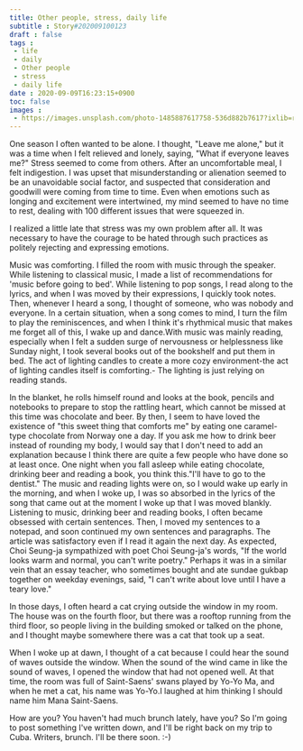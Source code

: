 ```yaml
---
title: Other people, stress, daily life
subtitle : Story#202009100123
draft : false
tags :
 - life
 - daily
 - Other people
 - stress
 - daily life
date : 2020-09-09T16:23:15+0900
toc: false
images : 
 - https://images.unsplash.com/photo-1485887617758-536d882b7617?ixlib=rb-1.2.1&q=80&fm=jpg&crop=entropy&cs=tinysrgb&w=1080&fit=max&ixid=eyJhcHBfaWQiOjE1NTU0OX0
---
```


One season I often wanted to be alone. I thought, "Leave me alone," but it was a time when I felt relieved and lonely, saying, "What if everyone leaves me?" Stress seemed to come from others. After an uncomfortable meal, I felt indigestion. I was upset that misunderstanding or alienation seemed to be an unavoidable social factor, and suspected that consideration and goodwill were coming from time to time. Even when emotions such as longing and excitement were intertwined, my mind seemed to have no time to rest, dealing with 100 different issues that were squeezed in.  

I realized a little late that stress was my own problem after all. It was necessary to have the courage to be hated through such practices as politely rejecting and expressing emotions.  

Music was comforting. I filled the room with music through the speaker. While listening to classical music, I made a list of recommendations for 'music before going to bed'. While listening to pop songs, I read along to the lyrics, and when I was moved by their expressions, I quickly took notes. Then, whenever I heard a song, I thought of someone, who was nobody and everyone. In a certain situation, when a song comes to mind, I turn the film to play the reminiscences, and when I think it's rhythmical music that makes me forget all of this, I wake up and dance.With music was mainly reading, especially when I felt a sudden surge of nervousness or helplessness like Sunday night, I took several books out of the bookshelf and put them in bed. The act of lighting candles to create a more cozy environment-the act of lighting candles itself is comforting.- The lighting is just relying on reading stands.  

In the blanket, he rolls himself round and looks at the book, pencils and notebooks to prepare to stop the rattling heart, which cannot be missed at this time was chocolate and beer. By then, I seem to have loved the existence of "this sweet thing that comforts me" by eating one caramel-type chocolate from Norway one a day. If you ask me how to drink beer instead of rounding my body, I would say that I don't need to add an explanation because I think there are quite a few people who have done so at least once. One night when you fall asleep while eating chocolate, drinking beer and reading a book, you think this."I'll have to go to the dentist." The music and reading lights were on, so I would wake up early in the morning, and when I woke up, I was so absorbed in the lyrics of the song that came out at the moment I woke up that I was moved blankly. Listening to music, drinking beer and reading books, I often became obsessed with certain sentences. Then, I moved my sentences to a notepad, and soon continued my own sentences and paragraphs. The article was satisfactory even if I read it again the next day. As expected, Choi Seung-ja sympathized with poet Choi Seung-ja's words, "If the world looks warm and normal, you can't write poetry." Perhaps it was in a similar vein that an essay teacher, who sometimes bought and ate sundae gukbap together on weekday evenings, said, "I can't write about love until I have a teary love."  

In those days, I often heard a cat crying outside the window in my room. The house was on the fourth floor, but there was a rooftop running from the third floor, so people living in the building smoked or talked on the phone, and I thought maybe somewhere there was a cat that took up a seat.  

When I woke up at dawn, I thought of a cat because I could hear the sound of waves outside the window. When the sound of the wind came in like the sound of waves, I opened the window that had not opened well. At that time, the room was full of Saint-Saens' swans played by Yo-Yo Ma, and when he met a cat, his name was Yo-Yo.I laughed at him thinking I should name him Mana Saint-Saens.  

How are you? You haven't had much brunch lately, have you? So I'm going to post something I've written down, and I'll be right back on my trip to Cuba. Writers, brunch. I'll be there soon. :-)  

